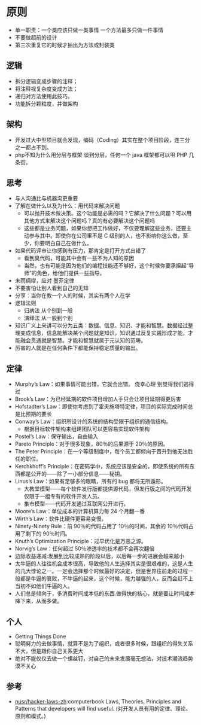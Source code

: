 # 原则

- 单一职责：一个类应该只做一类事情 一个方法最多只做一件事情
- 不要做超前的设计
- 第三次重复它的时候才抽出为方法或封装类

## 逻辑

* 拆分逻辑变成步骤的注释；
* 将注释视复杂度变成方法；
* 递归对方法使用此技巧。
* 功能拆分颗粒度，并做架构

## 架构

* 开发过大中型项目就会发现，编码（Coding）其实在整个项目阶段，连三分之一都占不到。
* php不知为什么用分层与框架
    谈到分层，任何一个 java 框架都可以甩 PHP 几条街。

## 思考

* 与人沟通比与机器沟更重要
* 了解在做什么以及为什么：用代码来解决问题
    - 可以抛开技术做决策。这个功能是必需的吗？它解决了什么问题？可以用其他方式来解决这个问题吗？真的有必要解决这个问题吗
    - 这些都是业务问题，如果你想把工作做好，不仅要理解这些业务，还要主动参与其中。即使你在公司里不是 C 级别的人，也不影响你这么做，至少，你要明白自己在做什么。
* 如果代码评审让你感到有压力，那肯定是打开方式出错了
    - 看到臭代码，可能其中会有一些不为人知的原因
    - 当然，也有可能是因为他们的编程技能还不够好，这个时候你要承担起“导师”的角色，给他们提供一些指导。
* 未雨绸缪，应对 墨菲定律
* 不要害怕让别人看到自己的无知
* 分享：当你在教一个人的时候，其实有两个人在学
* 逻辑法则
    - 归纳法 从个别到一般
    - 演绎法 从一般到个别
* 知识广义上来讲可以分为五类：数据、信息、知识、才能和智慧。数据经过整理变成信息，信息能解决某个问题就是知识，知识通过反复实践形成才能，才能融会贯通就是智慧。才能和智慧就属于元认知的范畴。
* 厉害的人就是在任何条件下都能保持稳定质量的输出。

## 定律

* Murphy’s Law：如果事情可能出错，它就会出错。 侥幸心理  别觉得我们逃得过
* Brook’s Law：为已经延期的软件项目增加人手只会让项目延期得更厉害
* Hofstadter’s Law：即使你考虑到了霍夫施塔特定律，项目的实际完成时间总是比预期的要长
* Conway’s Law：组织所设计的系统的结构受限于组织的通信结构。
    - 根据目标软件架构来组建团队可以更容易实现软件架构
* Postel’s Law：保守输出，自由输入
* Pareto Principle：对于很多现象，80％的后果源于 20％的原因。
* The Peter Principle：在一个等级制度中，每个员工都倾向于晋升到他无法胜任的职位。
* Kerchkhoff’s Principle：在密码学中，系统应该是安全的，即使系统的所有东西都是公开的——除了一小部分信息——秘钥。
* Linus’s Law：如果有足够多的眼睛，所有的 bug 都将无所遁形。
    - 大教堂模型——每个软件发行版都提供源代码，但发行版之间的代码开发仅限于一组专有的软件开发人员。
    - 集市模型——代码开发通过互联网公开进行。
* Moore’s Law：单位成本的计算机算力每 24 个月翻一番
* Wirth’s Law：软件比硬件更容易变慢。
* Ninety-Ninety Rule：前 90％的代码占用了 10％的时间，其余的 10％代码占用了剩下的 90％时间。
* Knuth’s Optimization Principle：过早优化是万恶之源。
* Norvig’s Law：任何超过 50％渗透率的技术都不会再次翻倍
* 边际收益递减:发展到比较成熟的阶段以后，以后每一步的进展会越来越小
* 太牛逼的人往往机会成本很高，导致他的人生选择其实是很艰难的，这是人生的几大悖论之一。一定会选择那个时候最好的决定，但是世界往前走的过程一般都是牛逼的衰败，不牛逼的起来，这个时候，能力越强的人，反而会赶不上当初不如他们牛逼的人。
* 人们总是倾向于，多消费时间成本低的东西.做得快的核心，就是要让时间成本降下来，从而多做。

## 个人

* Getting Things Done
* 聪明努力的去做事情，就算不是为了组织，或者很多时候，跟组织的得失关系不大，但是跟你自己关系更大
* 绝对不能仅仅去做一个螺丝钉，对自己的未来发展毫无想法，对技术潮流趋势漠不关心

## 参考

* [nusr/hacker-laws-zh](https://github.com/nusr/hacker-laws-zh):computerbook Laws, Theories, Principles and Patterns that developers will find useful. (对开发人员有用的定律、理论、原则和模式。)
